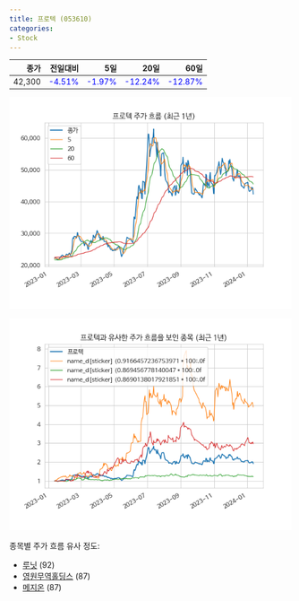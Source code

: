 ```yaml
---
title: 프로텍 (053610)
categories:
- Stock
---
```


|종가|전일대비|5일|20일|60일|
|---:|-------:|--:|---:|---:|
|42,300|<span style="color: blue">-4.51%</span>|<span style="color: blue">-1.97%</span>|<span style="color: blue">-12.24%</span>|<span style="color: blue">-12.87%</span>|


<!-- more -->

![053610](/assets/images/stock/053610.png)

![053610](/assets/images/stock/053610_sim.png)

종목별 주가 흐름 유사 정도:
- [루닛](/stock/328130/) (92)
- [영원무역홀딩스](/stock/009970/) (87)
- [메지온](/stock/140410/) (87)